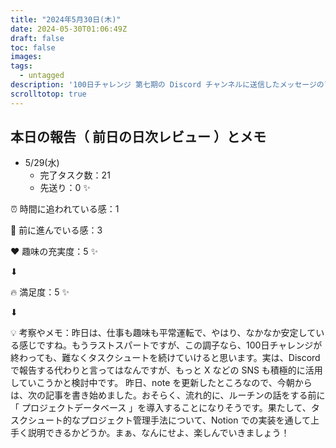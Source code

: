 ```yaml
---
title: "2024年5月30日(木)"
date: 2024-05-30T01:06:49Z
draft: false
toc: false
images:
tags: 
  - untagged
description: '100日チャレンジ 第七期の Discord チャンネルに送信したメッセージのアーカイブ'
scrolltotop: true
---
```


## 本日の報告（ 前日の日次レビュー ）とメモ

- 5/29(水)
  - 完了タスク数：21
  - 先送り：0 ✨

⏰ 時間に追われている感：1

💪 前に進んでいる感：3

❤️ 趣味の充実度：5 ✨

⬇︎

🔥 満足度：5 ✨

⬇︎

💡 考察やメモ：昨日は、仕事も趣味も平常運転で、やはり、なかなか安定している感じですね。もうラストスパートですが、この調子なら、100日チャレンジが終わっても、難なくタスクシュートを続けていけると思います。実は、Discord で報告する代わりと言ってはなんですが、もっと X などの SNS も積極的に活用していこうかと検討中です。
昨日、note を更新したところなので、今朝からは、次の記事を書き始めました。おそらく、流れ的に、ルーチンの話をする前に「 プロジェクトデータベース 」を導入することになりそうです。果たして、タスクシュート的なプロジェクト管理手法について、Notion での実装を通して上手く説明できるかどうか。まぁ、なんにせよ、楽しんでいきましょう！
